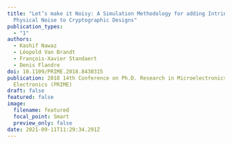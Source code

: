 ```yaml
---
title: "Let’s make it Noisy: A Simulation Methodology for adding Intrinsic
  Physical Noise to Cryptographic Designs"
publication_types:
  - "1"
authors:
  - Kashif Nawaz
  - Léopold Van Brandt
  - François-Xavier Standaert
  - Denis Flandre
doi: 10.1109/PRIME.2018.8430315
publication: 2018 14th Conference on Ph.D. Research in Microelectronics and
  Electronics (PRIME)
draft: false
featured: false
image:
  filename: featured
  focal_point: Smart
  preview_only: false
date: 2021-09-11T11:29:34.291Z
---
```

